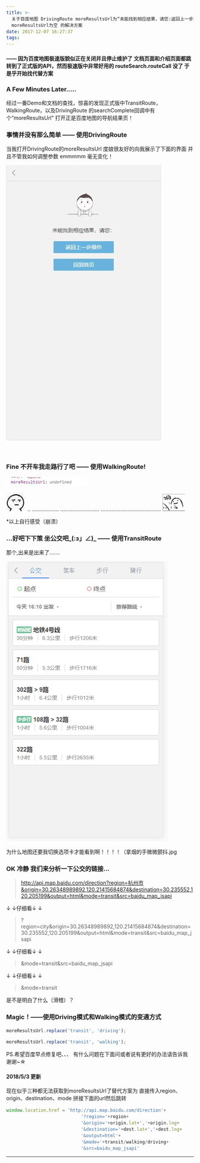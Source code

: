 ```yaml
---
title: >-
  关于百度地图 DrivingRoute moreResultsUrl为“未能找到相应结果，请您:返回上一步操作..” 以及 WalkingRoute
  moreResultsUrl为空 的解决方案
date: 2017-12-07 16:27:37
tags:
---
```

#### —— 因为百度地图极速版貌似正在关闭并且停止维护了 文档页面和介绍页面都跳转到了正式版的API，然而极速版中非常好用的 routeSearch.routeCall 没了 于是乎开始找代替方案

### **A Few Minutes Later.....**
经过一番Demo和文档的查找，惊喜的发现正式版中TransitRoute，WalkingRoute，以及DrivingRoute 的searchComplete回调中有个“moreResultsUrl” 打开正是百度地图的导航结果页！

<!-- more -->
### **事情并没有那么简单  —— 使用DrivingRoute**
当我打开DrivingRoute的moreResultsUrl 度娘很友好的向我展示了下面的界面 并且不管我如何调整参数 emmmmm 毫无变化！

![DrivingRoute未能找到相应结果](../images/posts/d953d2f1c93ba21043d2bb65adfcd32b.png)

&nbsp;
&nbsp;

### **Fine 不开车我走路行了吧  —— 使用WalkingRoute!**

![ops!](../images/posts/0576d2b2c8e66659d39bb9c500dabe9c.png)

![这里写图片描述](../images/posts/0385b0475d2f8f0784130c8f3d045013.png)
..
..................
..........................
........................................ ![这里写图片描述](../images/posts/f052cca3f5e3eee8bb5117452a8b5264.png)

*以上自行感受（崩溃）
&nbsp;
&nbsp;
### **...好吧下下策  坐公交吧\_(:з」∠)_ —— 使用TransitRoute**
那个,出来是出来了.......

![这里写图片描述](../images/posts/5b554afc825dfce4c6cf9f2cc824b8f7.png)

为什么地图还要我切换选项卡才能看到啊！！！！（拿烟的手微微颤抖.jpg

### **OK 冷静 我们来分析一下公交的链接...**

>http://api.map.baidu.com/direction?region=杭州市&origin=30.26348989892,120.21415684874&destination=30.235552,120.205199&output=html&mode=transit&src=baidu_map_jsapi

↓
↓仔细看↓
↓
>?region=city&origin=30.26348989892,120.21415684874&destination=30.235552,120.205199&output=html&mode=transit&src=baidu_map_jsapi

↓
↓仔细看↓
↓
>&mode=transit&src=baidu_map_jsapi

↓
↓仔细看↓
↓
>&mode=transit

是不是明白了什么（滑稽）？
### **Magic！——使用Driving模式和Walking模式的变通方式**
```js
moreResultsUrl.replace('transit', 'driving');
```
```js
moreResultsUrl.replace('transit', 'walking');
```
PS.希望百度早点修复吧、、、 有什么问题在下面问或者说有更好的办法请告诉我 谢谢~☆


#### 2018/5/3 更新

现在似乎三种都无法获取到moreResultsUrl了替代方案为 直接传入region、origin、destination、mode 拼接下面的url然后跳转


```js
window.location.href = 'http://api.map.baidu.com/direction'+
							'?region='+region+
							'&origin='+origin.lat+','+origin.lng+
							'&destination='+dest.lat+','+dest.lng+
							'&output=html'+
							'&mode='+transit/walking/driving+
							'&src=baidu_map_jsapi'

```


---
